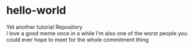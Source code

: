 # hello-world
Yet another tutorial Repository <br>
I love a good meme once in a while
I'm also one of the worst people you could ever hope to meet for the whole commitment thing
